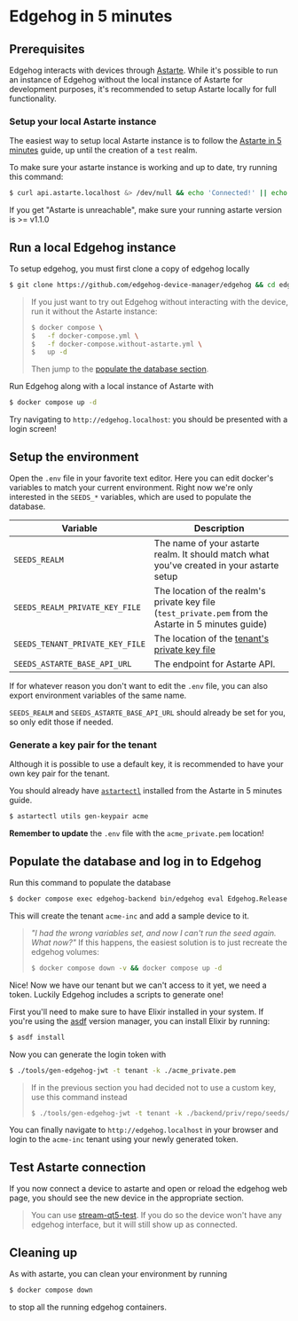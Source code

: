 <!---
  Copyright 2023-2024 SECO Mind Srl

  SPDX-License-Identifier: Apache-2.0
-->

# Edgehog in 5 minutes

## Prerequisites

Edgehog interacts with devices through [Astarte](https://github.com/astarte-platform/astarte).
While it's possible to run an instance of Edgehog without the local instance of Astarte for development purposes,
it's recommended to setup Astarte locally for full functionality.

### Setup your local Astarte instance

The easiest way to setup local Astarte instance is to follow the [Astarte in 5 minutes](https://docs.astarte-platform.org/astarte/latest/010-astarte_in_5_minutes.html) guide, up until the creation of a `test` realm.

To make sure your astarte instance is working and up to date, try running this command:

```sh
$ curl api.astarte.localhost &> /dev/null && echo 'Connected!' || echo 'Astarte is unreachable'
```

If you get "Astarte is unreachable", make sure your running astarte version is >= v1.1.0

## Run a local Edgehog instance

To setup edgehog, you must first clone a copy of edgehog locally

```sh
$ git clone https://github.com/edgehog-device-manager/edgehog && cd edgehog
```

> If you just want to try out Edgehog without interacting with the device, run it without the Astarte instance:
>
> ```sh
> $ docker compose \
> $   -f docker-compose.yml \
> $   -f docker-compose.without-astarte.yml \
> $   up -d
> ```
>
> Then jump to the [populate the database section](#populate-the-database-and-log-in-to-edgehog).

Run Edgehog along with a local instance of Astarte with

```sh
$ docker compose up -d
```

Try navigating to `http://edgehog.localhost`: you should be presented with a login screen!

## Setup the environment

Open the `.env` file in your favorite text editor.
Here you can edit docker's variables to match your current environment.
Right now we're only interested in the `SEEDS_*` variables, which are used to populate the database.

| Variable                        | Description                                                                                           |
| ------------------------------- | ----------------------------------------------------------------------------------------------------- |
| `SEEDS_REALM`                   | The name of your astarte realm. It should match what you've created in your astarte setup             |
| `SEEDS_REALM_PRIVATE_KEY_FILE`  | The location of the realm's private key file (`test_private.pem` from the Astarte in 5 minutes guide) |
| `SEEDS_TENANT_PRIVATE_KEY_FILE` | The location of the [tenant's private key file](#generate-a-key-pair-for-the-tenant)                  |
| `SEEDS_ASTARTE_BASE_API_URL`    | The endpoint for Astarte API.                                                                         |

If for whatever reason you don't want to edit the `.env` file, you can also export
environment variables of the same name.

`SEEDS_REALM` and `SEEDS_ASTARTE_BASE_API_URL` should already be set for you, so only edit those if
needed.

### Generate a key pair for the tenant

Although it is possible to use a default key, it is recommended to have your own key pair for the
tenant.

You should already have [`astartectl`](https://github.com/astarte-platform/astartectl#installation)
installed from the Astarte in 5 minutes guide.

```sh
$ astartectl utils gen-keypair acme
```

**Remember to update** the `.env` file with the `acme_private.pem` location!

## Populate the database and log in to Edgehog

Run this command to populate the database

```sh
$ docker compose exec edgehog-backend bin/edgehog eval Edgehog.Release.seed
```

This will create the tenant `acme-inc` and add a sample device to it.

> _"I had the wrong variables set, and now I can't run the seed again. What now?"_
> If this happens, the easiest solution is to just recreate the edgehog volumes:
>
> ```sh
> $ docker compose down -v && docker compose up -d
> ```

Nice! Now we have our tenant but we can't access to it yet, we need a token.
Luckily Edgehog includes a scripts to generate one!

First you'll need to make sure to have Elixir installed in your system.
If you're using the [asdf](https://asdf-vm.com/) version manager, you can install Elixir by running:

```sh
$ asdf install
```

Now you can generate the login token with

```sh
$ ./tools/gen-edgehog-jwt -t tenant -k ./acme_private.pem
```

> If in the previous section you had decided not to use a custom key, use this command instead
>
> ```sh
> $ ./tools/gen-edgehog-jwt -t tenant -k ./backend/priv/repo/seeds/keys/tenant_private.pem
> ```

You can finally navigate to `http://edgehog.localhost` in your browser and login to the
`acme-inc` tenant using your newly generated token.

## Test Astarte connection

If you now connect a device to astarte and open or reload the edgehog web page,
you should see the new device in the appropriate section.

> You can use [stream-qt5-test](https://docs.astarte-platform.org/astarte/latest/010-astarte_in_5_minutes.html#stream-data).
> If you do so the device won't have any edgehog interface, but it will still show up as connected.

## Cleaning up

As with astarte, you can clean your environment by running

```sh
$ docker compose down
```

to stop all the running edgehog containers.
